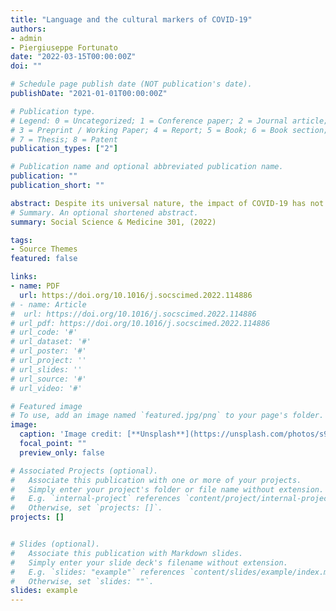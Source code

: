 ```yaml
---
title: "Language and the cultural markers of COVID-19"
authors:
- admin
- Piergiuseppe Fortunato
date: "2022-03-15T00:00:00Z"
doi: ""

# Schedule page publish date (NOT publication's date).
publishDate: "2021-01-01T00:00:00Z"

# Publication type.
# Legend: 0 = Uncategorized; 1 = Conference paper; 2 = Journal article;
# 3 = Preprint / Working Paper; 4 = Report; 5 = Book; 6 = Book section;
# 7 = Thesis; 8 = Patent
publication_types: ["2"]

# Publication name and optional abbreviated publication name.
publication: ""
publication_short: ""

abstract: Despite its universal nature, the impact of COVID-19 has not been geographically homogeneous. While certain countries and regions have been severely affected, registering record infection rates and excess deaths, others experienced only milder outbreaks. We investigate to what extent human factors, in particular cultural origins reflected in different attitudes and behavioural norms, can explain different degrees of exposure to the virus. Motivated by the linguistic relativity hypothesis, we take language as a proxy for cultural origins and exploit the exogenous variation in the language spoken around the border that divides the French- and German-speaking parts of Switzerland to estimate the impact of culture on exposure to COVID-19. The results obtained using a spatial regression discontinuity design reveal, that within 50- and 25- kilometres bandwidth from the language border, the average COVID-19 exposure levels for individuals in French speaking municipalities was higher. In particular, we find that German speaking municipalities were associated with a reduction of around 40% - 50% in the odds of COVID-19 exposure compared to the French speaking municipalities.
# Summary. An optional shortened abstract.
summary: Social Science & Medicine 301, (2022) 

tags:
- Source Themes
featured: false

links:
- name: PDF
  url: https://doi.org/10.1016/j.socscimed.2022.114886 
# - name: Article
#  url: https://doi.org/10.1016/j.socscimed.2022.114886
# url_pdf: https://doi.org/10.1016/j.socscimed.2022.114886
# url_code: '#'
# url_dataset: '#'
# url_poster: '#'
# url_project: ''
# url_slides: ''
# url_source: '#'
# url_video: '#'

# Featured image
# To use, add an image named `featured.jpg/png` to your page's folder. 
image:
  caption: 'Image credit: [**Unsplash**](https://unsplash.com/photos/s9CC2SKySJM)'
  focal_point: ""
  preview_only: false

# Associated Projects (optional).
#   Associate this publication with one or more of your projects.
#   Simply enter your project's folder or file name without extension.
#   E.g. `internal-project` references `content/project/internal-project/index.md`.
#   Otherwise, set `projects: []`.
projects: []


# Slides (optional).
#   Associate this publication with Markdown slides.
#   Simply enter your slide deck's filename without extension.
#   E.g. `slides: "example"` references `content/slides/example/index.md`.
#   Otherwise, set `slides: ""`.
slides: example
---
```


